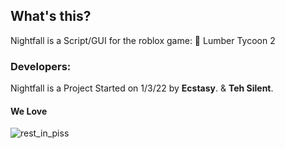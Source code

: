 ## What's this?
Nightfall is a Script/GUI for the roblox game: 🌳 Lumber Tycoon 2

### Developers:
Nightfall is a Project Started on 1/3/22 by **Ecstasy**. & **Teh Silent**.


#### We Love
![rest_in_piss](https://user-images.githubusercontent.com/59181303/236354874-8be95ab4-deb7-4483-a9d9-f36ccc9fa58b.png)
